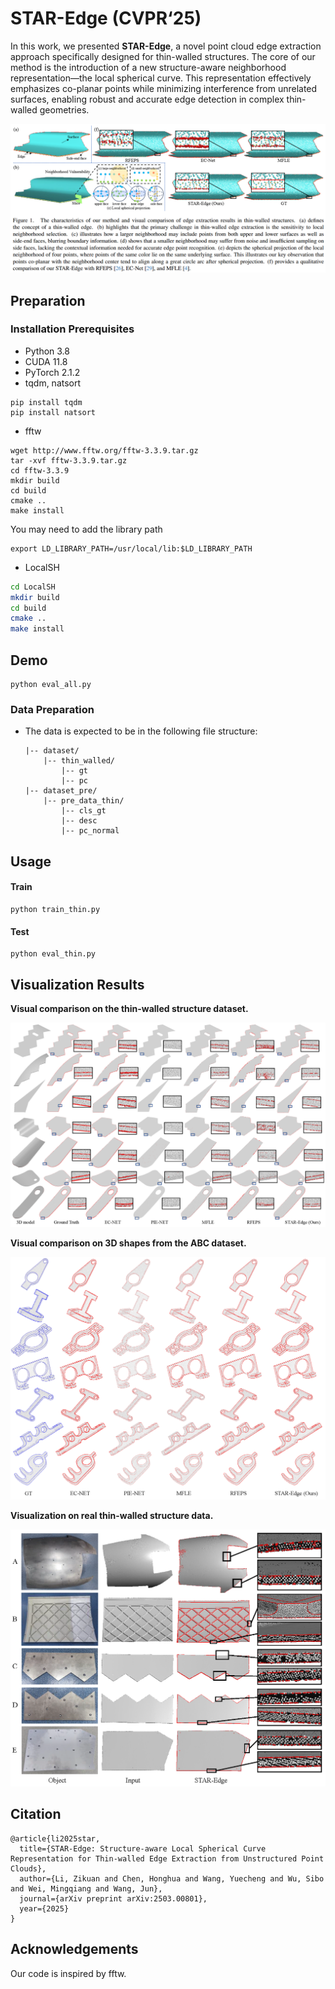 # STAR-Edge (CVPR‘25)

In this work, we presented **STAR-Edge**, a novel point cloud edge extraction approach specifically designed for thin-walled structures. The core of our method is the introduction of a new structure-aware neighborhood representation—the local spherical curve. This representation effectively emphasizes co-planar points while minimizing interference from unrelated surfaces, enabling robust and accurate edge detection in complex thin-walled geometries.

![](fig/fig1.png)

## Preparation

### Installation Prerequisites

- Python 3.8
- CUDA 11.8
- PyTorch 2.1.2
- tqdm, natsort

```
pip install tqdm
pip install natsort
```

- fftw

```
wget http://www.fftw.org/fftw-3.3.9.tar.gz
tar -xvf fftw-3.3.9.tar.gz
cd fftw-3.3.9
mkdir build
cd build
cmake ..
make install
```
You may need to add the library path
```
export LD_LIBRARY_PATH=/usr/local/lib:$LD_LIBRARY_PATH
```
- LocalSH

```bash
cd LocalSH
mkdir build
cd build
cmake ..
make install
```

## Demo

```
python eval_all.py
```

### Data Preparation

- The data is expected to be in the following file structure:

  ```
  |-- dataset/
      |-- thin_walled/
          |-- gt
          |-- pc
  |-- dataset_pre/
      |-- pre_data_thin/
          |-- cls_gt
          |-- desc
          |-- pc_normal
  
  ```


## Usage

#### Train

```
python train_thin.py
```

#### Test

```
python eval_thin.py
```

## Visualization Results

**Visual comparison on the thin-walled structure dataset.**

![](fig/fig2.png)

**Visual comparison on 3D shapes from the ABC dataset.**

![](fig/fig3.png)

**Visualization on real thin-walled structure data.**

![](fig/fig4.png)

## Citation

```
@article{li2025star,
  title={STAR-Edge: Structure-aware Local Spherical Curve Representation for Thin-walled Edge Extraction from Unstructured Point Clouds},
  author={Li, Zikuan and Chen, Honghua and Wang, Yuecheng and Wu, Sibo and Wei, Mingqiang and Wang, Jun},
  journal={arXiv preprint arXiv:2503.00801},
  year={2025}
}
```

## Acknowledgements

Our code is inspired by fftw.